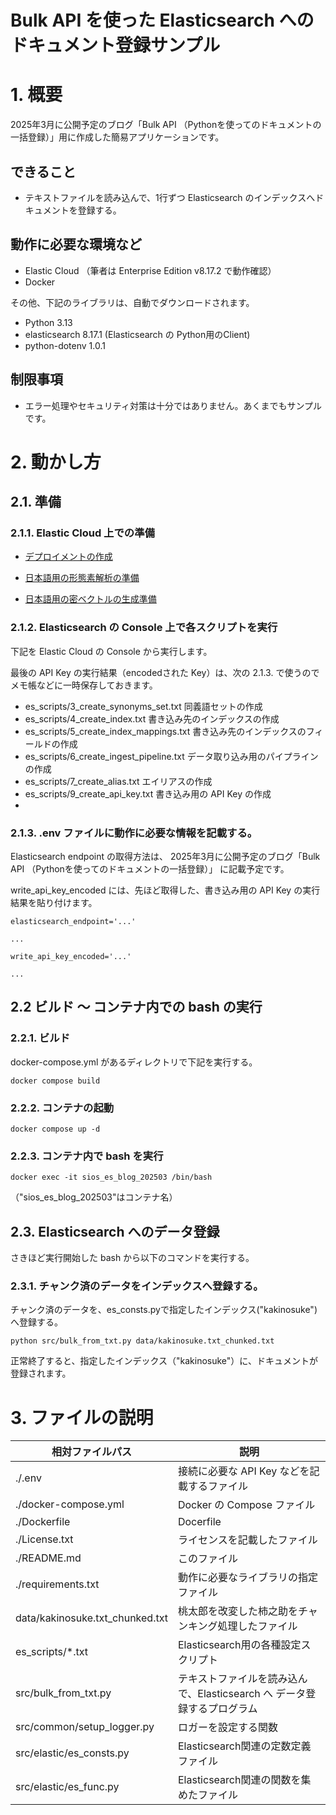 # Bulk API を使った Elasticsearch へのドキュメント登録サンプル

# 1. 概要

2025年3月に公開予定のブログ「Bulk API （Pythonを使ってのドキュメントの一括登録）」用に作成した簡易アプリケーションです。

## できること

- テキストファイルを読み込んで、1行ずつ Elasticsearch のインデックスへドキュメントを登録する。

## 動作に必要な環境など

- Elastic Cloud （筆者は Enterprise Edition v8.17.2 で動作確認）
- Docker

その他、下記のライブラリは、自動でダウンロードされます。

- Python 3.13
- elasticsearch 8.17.1 (Elasticsearch の Python用のClient)
- python-dotenv 1.0.1

## 制限事項

- エラー処理やセキュリティ対策は十分ではありません。あくまでもサンプルです。

# 2. 動かし方

## 2.1. 準備

### 2.1.1. Elastic Cloud 上での準備

- [デプロイメントの作成](https://elastic.sios.jp/blog/creating-deployment-on-elasticcloud/)

- [日本語用の形態素解析の準備](https://elastic.sios.jp/blog/creating-an-index-suitable-for-japanese/)

- [日本語用の密ベクトルの生成準備](https://elastic.sios.jp/blog/preparing-for-vector-search/)


### 2.1.2. Elasticsearch の Console 上で各スクリプトを実行

下記を Elastic Cloud の Console から実行します。

最後の API Key の実行結果（encodedされた Key）は、次の 2.1.3. で使うのでメモ帳などに一時保存しておきます。

- es_scripts/3_create_synonyms_set.txt 同義語セットの作成
- es_scripts/4_create_index.txt 書き込み先のインデックスの作成
- es_scripts/5_create_index_mappings.txt 書き込み先のインデックスのフィールドの作成
- es_scripts/6_create_ingest_pipeline.txt データ取り込み用のパイプラインの作成
- es_scripts/7_create_alias.txt エイリアスの作成
- es_scripts/9_create_api_key.txt 書き込み用の API Key の作成
- 

### 2.1.3. .env ファイルに動作に必要な情報を記載する。

Elasticsearch endpoint の取得方法は、
2025年3月に公開予定のブログ「Bulk API （Pythonを使ってのドキュメントの一括登録）」
に記載予定です。

write_api_key_encoded には、先ほど取得した、書き込み用の API Key の実行結果を貼り付けます。

```
elasticsearch_endpoint='...'

...

write_api_key_encoded='...'

...
```


## 2.2 ビルド ～ コンテナ内での bash の実行

### 2.2.1. ビルド

docker-compose.yml があるディレクトリで下記を実行する。

```docker compose build```

### 2.2.2. コンテナの起動

```docker compose up -d```

### 2.2.3. コンテナ内で bash を実行

```docker exec -it sios_es_blog_202503 /bin/bash```

（"sios_es_blog_202503"はコンテナ名）


## 2.3. Elasticsearch へのデータ登録

さきほど実行開始した bash から以下のコマンドを実行する。

### 2.3.1. チャンク済のデータをインデックスへ登録する。

チャンク済のデータを、es_consts.pyで指定したインデックス("kakinosuke")へ登録する。

```python src/bulk_from_txt.py data/kakinosuke.txt_chunked.txt```

正常終了すると、指定したインデックス（"kakinosuke"）に、ドキュメントが登録されます。


# 3. ファイルの説明

| 相対ファイルパス | 説明 |
|---|---|
| ./.env | 接続に必要な API Key などを記載するファイル |
| ./docker-compose.yml | Docker の Compose ファイル |
| ./Dockerfile | Docerfile |
| ./License.txt | ライセンスを記載したファイル |
| ./README.md | このファイル |
| ./requirements.txt | 動作に必要なライブラリの指定ファイル |
| data/kakinosuke.txt_chunked.txt | 桃太郎を改変した柿之助をチャンキング処理したファイル |
| es_scripts/*.txt | Elasticsearch用の各種設定スクリプト |
| src/bulk_from_txt.py | テキストファイルを読み込んで、Elasticsearch へ データ登録するプログラム |
| src/common/setup_logger.py | ロガーを設定する関数 |
| src/elastic/es_consts.py | Elasticsearch関連の定数定義ファイル |
| src/elastic/es_func.py | Elasticsearch関連の関数を集めたファイル |
